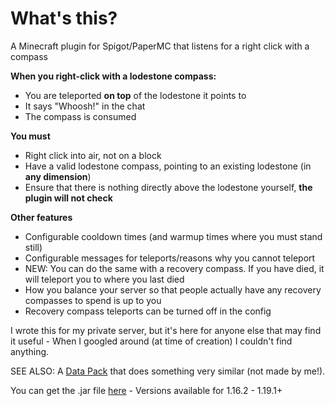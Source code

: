 # What's this?

A Minecraft plugin for Spigot/PaperMC that listens for a right click with a compass

**When you right-click with a lodestone compass:**
- You are teleported **on top** of the lodestone it points to
- It says "Whoosh!" in the chat
- The compass is consumed

**You must**
- Right click into air, not on a block
- Have a valid lodestone compass, pointing to an existing lodestone (in **any dimension**)
- Ensure that there is nothing directly above the lodestone yourself, **the plugin will not check**

**Other features**
- Configurable cooldown times (and warmup times where you must stand still)
- Configurable messages for teleports/reasons why you cannot teleport
- NEW: You can do the same with a recovery compass. If you have died, it will teleport you to where you last died
- How you balance your server so that people actually have any recovery compasses to spend is up to you
- Recovery compass teleports can be turned off in the config

I wrote this for my private server, but it's here for anyone else that may find it useful -  When I googled around (at time of creation) I couldn't find anything.

SEE ALSO: A [Data Pack](https://github.com/NicolasBissig/Lodeport) that does something very similar (not made by me!). 

You can get the .jar file [here](https://github.com/percyqaz/LodestoneTeleport/releases/) - Versions available for 1.16.2 - 1.19.1+
